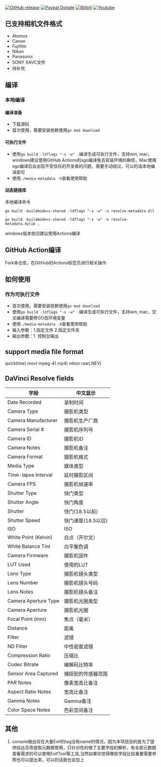 [![GitHub release](https://img.shields.io/github/release/fukco/media-metadata?&style=flat-square)](https://github.com/fukco/media-metadata/releases/latest)
[![Paypal Donate](https://img.shields.io/badge/donate-paypal-00457c.svg?logo=paypal&style=flat-square)](https://www.paypal.com/donate/?business=9BGFEVJPEFZAQ&no_recurring=0&currency_code=USD&source=qr)
[![Bilibili](https://img.shields.io/badge/dynamic/json?label=Bilibili&query=%24.data.follower&url=https%3A%2F%2Fapi.bilibili.com%2Fx%2Frelation%2Fstat%3Fvmid%3D26755389&style=social&logo=Bilibili)](https://space.bilibili.com/26755389)
[![Youtube](https://img.shields.io/youtube/channel/subscribers/UCb7NsYnLmtPTn-yddNTcVKA?style=social&label=Youtube)](https://www.youtube.com/channel/UCb7NsYnLmtPTn-yddNTcVKA)

## 已支持相机文件格式
* Atomos
* Canon 
* Fujifilm
* Nikon
* Panasonic
* SONY XAVC文件
* 待补充

## 编译
### 本地编译
#### 编译准备
* 下载源码
* 首次使用，需要安装依赖使用`go mod download`

#### 可执行文件
* 使用`go build -ldflags "-s -w" .`编译生成可执行文件，支持win, mac，windows建议使用GitHub Actions的xgo编译免去安装环境的麻烦，Mac使用xgo编译后会出现不受信任的开发者的问题，需要手动绕过，可以的话本地编译即可
* 使用`./media-metadata -h`查看使用帮助

#### 动态链接库
本地编译命令
```shell
go build -buildmode=c-shared -ldflags "-s -w" -o resolve-metadata.dll .
go build -buildmode=c-shared -ldflags "-s -w" -o resolve-metadata.dylib .
```
windows版本依旧建议使用Actions编译

## GitHub Action编译
Fork本仓库，在GitHub的Actions标签页进行相关操作

## 如何使用
### 作为可执行文件
* 首次使用，需要安装依赖使用`go mod download`
* 使用`go build -ldflags "-s -w" .`编译生成可执行文件，支持win, mac，交叉编译需要修GO改环境变量
* 使用`./media-metadata -h`查看使用帮助
* 输入参数：1.指定文件 2.指定文件夹
* 输出参数：1. 控制台输出

## support media file format
quicktime(.mov)
mpeg-4(.mp4)
nikon raw(.NEV)

## DaVinci Resolve fields
| 字段                   | 中文显示         |
|----------------------|--------------|
| Date Recorded        | 录制时间         |
| Camera Type          | 摄影机类型        |
| Camera Manufacturer  | 摄影机生产厂商      |
| Camera Serial #      | 摄影机序列号       |
| Camera ID            | 摄影机ID        |
| Camera Notes         | 摄影机备注        |
| Camera Format        | 摄影机格式        |
| Media Type           | 媒体类型         |
| Time-lapse Interval  | 延时摄影区间       |
| Camera FPS           | 摄影机帧速率       |
| Shutter Type         | 快门类型         |
| Shutter Angle        | 快门角度         |
| Shutter              | 快门(18.5以前)   |
| Shutter Speed        | 快门速度(18.5以后) |
| ISO                  | ISO          |
| White Point (Kelvin) | 白点（开尔文）      |
| White Balance Tint   | 白平衡色调        |
| Camera Firmware      | 摄影机固件        |
| LUT Used             | 使用的LUT       |
| Lens Type            | 摄影机镜头类型      |
| Lens Number          | 摄影机镜头号码      |
| Lens Notes           | 摄影机镜头备注      |
| Camera Aperture Type | 摄影机光圈类型      |
| Camera Aperture      | 摄影机光圈        |
| Focal Point (mm)     | 焦点（毫米）       |
| Distance             | 距离           |
| Filter               | 滤镜           |
| ND Filter            | 中性密度滤镜       |
| Compression Ratio    | 压缩比          |
| Codec Bitrate        | 编解码比特率       |
| Sensor Area Captured | 捕捉到的传感器范围    |
| PAR Notes            | 像素宽高比备注      |
| Aspect Ratio Notes   | 宽高比备注        |
| Gamma Notes          | Gamma备注      |
| Color Space Notes    | 色彩空间备注       |

## 其他
1. console输出存在大量Exif的tag没有name的情况，因为本项目目的是为了提供给达芬奇提取元数据使用，只针对性的做了主要字段的解析，有全部元数据查看需求的可以使用ExifTool等工具,当然如果你觉得哪些字段比较重要需要参照也可以提出来，可以的话我也会加上

